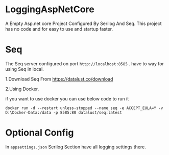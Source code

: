 # LoggingAspNetCore
A Empty Asp.net core Project Configured By Serilog And Seq.
This project has no code and for easy to use and startup faster.

# Seq
The Seq server configured on port ```http://localhost:8585``` . have to way for using Seq in local.

1.Download Seq From https://datalust.co/download

2.Using Docker.

if you want to use docker you can use below code to run it

```docker run -d --restart unless-stopped --name seq -e ACCEPT_EULA=Y -v D:\Docker-Data:/data -p 8585:80 datalust/seq:latest```

# Optional Config

In ```appsettings.json``` Serilog Section have all logging settings there.
